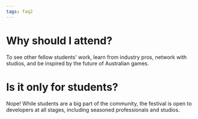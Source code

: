 ```yaml
---
tags: faq2
---
```


# Why should I attend?

To see other fellow students' work, learn from industry pros, network with studios, and be inspired by the future of Australian games.

# Is it only for students?

Nope! While students are a big part of the community, the festival is open to developers at all stages, including seasoned professionals and studios.
